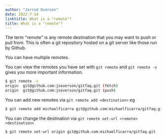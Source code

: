```yaml
---
author: "Jarrod Overson"
date: 2022-7-14
linktitle: What is a "remote"?
title: What is a "remote"?
---
```


The term "remote" is any remote destination that you may want to push or pull from. This is often a git
repository hosted on a git server like those run by Github.

You can have multiple remotes.

You can view the remotes you have set with `git remote` and `git remote -v` gives you more important information.

```sh
$ git remote -v
origin	git@github.com:jsoverson/gitfaq.git (fetch)
origin	git@github.com:jsoverson/gitfaq.git (push)
```

You can add new remotes via `git remote add <destination>` eg

```sh
$ git remote add michaelficarra git@github.com:michaelficarra/gitfaq.git
```

You can change the destination via `git remote set-url <remote> <destination>`

```sh
$ git remote set-url origin git@github.com:michaelficarra/gitfaq.git
```
